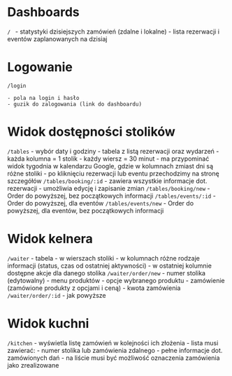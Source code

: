 # Dashboards

 `/ `
    - statystyki dzisiejszych zamówień (zdalne i lokalne)
    - lista rezerwacji i eventów zaplanowanych na dzisiaj


# Logowanie

  `/login`

    - pola na login i hasło
    - guzik do zalogowania (link do dashboardu)

# Widok dostępności stolików

  `/tables`
    - wybór daty i godziny
    - tabela z listą rezerwacji oraz wydarzeń
      - każda kolumna = 1 stolik
      - każdy wiersz = 30 minut
      - ma przypominać widok tygodnia w kalendarzu Google, gdzie w kolumnach zmiast dni są różne stoliki
      - po kliknięciu rezerwacji lub eventu przechodzimy na stronę szczegółów
  `/tables/booking/:id`
    - zawiera wszystkie informacje dot. rezerwacji
    - umożliwia edycję i zapisanie zmian
  `/tables/booking/new`
    - Order do powyższej, bez początkowych informacji
  `/tables/events/:id`
    - Order do powyższej, dla eventów
  `/tables/events/new`
    - Order do powyższej, dla eventów, bez początkowych informacji

# Widok kelnera

  `/waiter`
    - tabela
      - w wierszach stoliki
      - w kolumnach różne rodzaje informacji (status, czas od ostatniej aktywności)
      - w ostatniej kolumnie dostępne akcje dla danego stolika
  `/waiter/order/new`
    - numer stolika (edytowalny)
    - menu produktów
    - opcje wybranego produktu
    - zamówienie (zamówione produkty z opcjami i ceną)
    - kwota zamówienia
  `/waiter/order/:id`
    - jak powyższe

# Widok kuchni

  `/kitchen`
    - wyświetla listę zamówień w kolejności ich złożenia
    - lista musi zawierać:
      - numer stolika lub zamówienia zdalnego
      - pełne informacje dot. zamówionych dań
    - na liście musi być możliwość oznaczenia zamówienia jako zrealizowane
